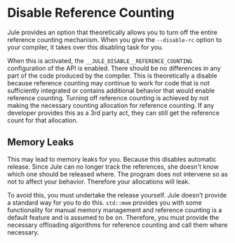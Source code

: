 # Disable Reference Counting

Jule provides an option that theoretically allows you to turn off the entire reference counting mechanism. When you give the `--disable-rc` option to your compiler, it takes over this disabling task for you.

When this is activated, the `__JULE_DISABLE__REFERENCE_COUNTING` configuration of the API is enabled. There should be no differences in any part of the code produced by the compiler. This is theoretically a disable because reference counting may continue to work for code that is not sufficiently integrated or contains additional behavior that would enable reference counting. Turning off reference counting is achieved by not making the necessary counting allocation for reference counting. If any developer provides this as a 3rd party act, they can still get the reference count for that allocation.

## Memory Leaks

This may lead to memory leaks for you. Because this disables automatic release. Since Jule can no longer track the references, she doesn't know which one should be released where. The program does not intervene so as not to affect your behavior. Therefore your allocations will leak.

To avoid this, you must undertake the release yourself. Jule doesn't provide a standard way for you to do this. `std::mem` provides you with some functionality for manual memory management and reference counting is a default feature and is assumed to be on. Therefore, you must provide the necessary offloading algorithms for reference counting and call them where necessary.
